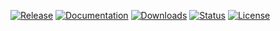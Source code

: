 [![Release](
https://img.shields.io/pypi/v/skims?color=success&label=Release&style=flat-square)](
https://pypi.org/project/skims)
[![Documentation](
https://img.shields.io/badge/Documentation-click_here!-success?style=flat-square)](
https://fluidattacks.gitlab.io/product/skims)
[![Downloads](
https://img.shields.io/pypi/dm/skims?label=Downloads&style=flat-square)](
https://pypi.org/project/skims)
[![Status](
https://img.shields.io/pypi/status/skims?label=Status&style=flat-square)](
https://pypi.org/project/skims)
[![License](
https://img.shields.io/pypi/l/skims?color=success&label=License&style=flat-square)](
https://gitlab.com/fluidattacks/product/-/blob/master/LICENSE)
